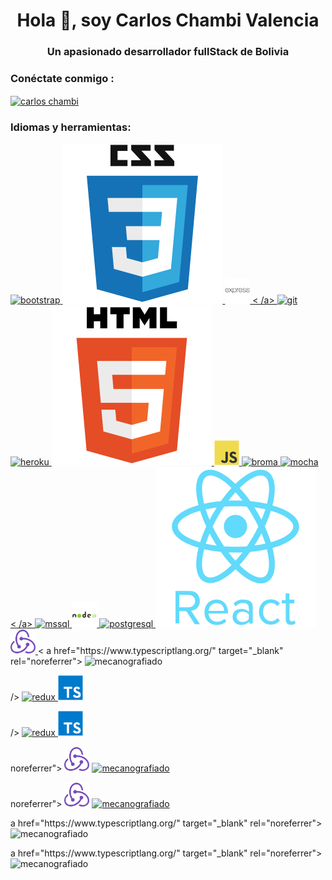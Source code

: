 <h1 align="center">Hola 👋, soy Carlos Chambi Valencia</h1>
<h3 align="center">Un apasionado desarrollador fullStack de Bolivia</h3>

<h3 align="left">Conéctate conmigo :</h3>
<p align="left">
<a href="https://fb.com/carlos chambi" target="blank"><img align="center" src="https://raw .githubusercontent.com/rahuldkjain/github-profile-readme-generator/master/src/images/icons/Social/facebook.svg" alt="carlos chambi" height="30" width="40" /></a >
</p>

<h3 align="left">Idiomas y herramientas:</h3>
<p align="left"> <a href="https://getbootstrap.com" target="_blank" rel="noreferrer"> <img src="https://raw.githubusercontent.com/devicons/devicon /master/icons/bootstrap/bootstrap-plain-wordmark.svg" alt="bootstrap" width="40" height="40"/> </a> <a href="https://www.w3schools.com /css/" target="_blank" rel="noreferrer"> <img src="https://raw.githubusercontent.com/devicons/devicon/master/icons/css3/css3-original-wordmark.svg" alt= "css3" ancho="40" altura="40"/> </a> <a href="https://expressjs.com" target="_blank" rel="noreferrer"> <img src="https://raw.githubusercontent.com/devicons/devicon/master/icons/express/express-original-wordmark.svg" alt="express" width="40" height="40"/> < /a> <a href="https://git-scm.com/" target="_blank" rel="noreferrer"> <img src="https://www.vectorlogo.zone/logos/git-scm /git-scm-icon.svg" alt="git" width="40" height="40"/> </a> <a href="https://heroku.com" target="_blank" rel= "noreferrer"> <img src="https://www.vectorlogo.zone/logos/heroku/heroku-icon.svg" alt="heroku" width="40" height="40"/> </a> <a href="https://www.w3.org/html/" target="_blank" rel="noreferrer"> <img src="https://raw.githubusercontent.com/devicons/devicon/master/icons/html5/html5-original-wordmark.svg" alt ="html5" ancho="40" altura="40"/> </a> <a href="https://developer.mozilla.org/en-US/docs/Web/JavaScript" target="_blank" rel="noreferrer"> <img src="https://raw.githubusercontent.com/devicons/devicon/master/icons/javascript/javascript-original.svg" alt="javascript" width="40" height=" 40"/> </a> <a href="https://jestjs.io" target="_blank" rel="noreferrer"> <img src="https://www.vectorlogo.zone/logos/jestjsio/jestjsio-icon.svg" alt="broma" width="40" height="40"/> </a> <a href="https://mochajs.org" target="_blank " rel="noreferrer"> <img src="https://www.vectorlogo.zone/logos/mochajs/mochajs-icon.svg" alt="mocha" width="40" height="40"/> < /a> <a href="https://www.microsoft.com/en-us/sql-server" target="_blank" rel="noreferrer"> <img src="https://www.svgrepo. com/show/303229/microsoft-sql-server-logo.svg" alt="mssql" width="40" height="40"/> </a> <a href="https://nodejs.org" destino="_blanco" rel="noreferrer"> <img src="https://raw.githubusercontent.com/devicons/devicon/master/icons/nodejs/nodejs-original-wordmark.svg" alt="nodejs" width="40" height="40 "/> </a> <a href="https://www.postgresql.org" target="_blank" rel="noreferrer"> <img src="https://raw.githubusercontent.com/devicons/ devicon/master/icons/postgresql/postgresql-original-wordmark.svg" alt="postgresql" width="40" height="40"/> </a> <a href="https://reactjs.org/ " target="_blank" rel="noreferrer"> <img src="https://raw.githubusercontent.com/devicons/devicon/master/icons/react/react-original-wordmark.svg"alt="reaccionar" ancho="40" altura="40"/> </a> <a href="https://redux.js.org" target="_blank" rel="noreferrer"> <img src ="https://raw.githubusercontent.com/devicons/devicon/master/icons/redux/redux-original.svg" alt="redux" width="40" height="40"/> </a> < a href="https://www.typescriptlang.org/" target="_blank" rel="noreferrer"> <img src="https://raw.githubusercontent.com/devicons/devicon/master/icons/typescript /mecanografiado-original.svg" alt="mecanografiado" ancho="40" altura="40"/> </a> </p>/> </a> <a href="https://redux.js.org" target="_blank" rel="noreferrer"> <img src="https://raw.githubusercontent.com/devicons/devicon /master/icons/redux/redux-original.svg" alt="redux" width="40" height="40"/> </a> <a href="https://www.typescriptlang.org/" target="_blank" rel="noreferrer"> <img src="https://raw.githubusercontent.com/devicons/devicon/master/icons/typescript/typescript-original.svg" alt="typescript" width=" 40" altura="40"/> </a> </p>/> </a> <a href="https://redux.js.org" target="_blank" rel="noreferrer"> <img src="https://raw.githubusercontent.com/devicons/devicon /master/icons/redux/redux-original.svg" alt="redux" width="40" height="40"/> </a> <a href="https://www.typescriptlang.org/" target="_blank" rel="noreferrer"> <img src="https://raw.githubusercontent.com/devicons/devicon/master/icons/typescript/typescript-original.svg" alt="typescript" width=" 40" altura="40"/> </a> </p>noreferrer"> <img src="https://raw.githubusercontent.com/devicons/devicon/master/icons/redux/redux-original.svg" alt="redux" width="40" height="40"/ > </a> <a href="https://www.typescriptlang.org/" target="_blank" rel="noreferrer"> <img src="https://raw.githubusercontent.com/devicons/devicon /master/icons/typescript/typescript-original.svg" alt="mecanografiado" ancho="40" altura="40"/> </a> </p>noreferrer"> <img src="https://raw.githubusercontent.com/devicons/devicon/master/icons/redux/redux-original.svg" alt="redux" width="40" height="40"/ > </a> <a href="https://www.typescriptlang.org/" target="_blank" rel="noreferrer"> <img src="https://raw.githubusercontent.com/devicons/devicon /master/icons/typescript/typescript-original.svg" alt="mecanografiado" ancho="40" altura="40"/> </a> </p>a href="https://www.typescriptlang.org/" target="_blank" rel="noreferrer"> <img src="https://raw.githubusercontent.com/devicons/devicon/master/icons/typescript /mecanografiado-original.svg" alt="mecanografiado" ancho="40" altura="40"/> </a> </p>a href="https://www.typescriptlang.org/" target="_blank" rel="noreferrer"> <img src="https://raw.githubusercontent.com/devicons/devicon/master/icons/typescript /mecanografiado-original.svg" alt="mecanografiado" ancho="40" altura="40"/> </a> </p>
